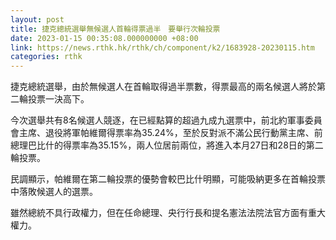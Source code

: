 ```yaml
---
layout: post
title: 捷克總統選舉無候選人首輪得票過半　要舉行次輪投票
date: 2023-01-15 00:35:08.000000000 +08:00
link: https://news.rthk.hk/rthk/ch/component/k2/1683928-20230115.htm
categories: rthk
---
```


捷克總統選舉，由於無候選人在首輪取得過半票數，得票最高的兩名候選人將於第二輪投票一決高下。

今次選舉共有8名候選人競逐，在已經點算的超過九成九選票中，前北約軍事委員會主席、退役將軍帕維爾得票率為35.24%，至於反對派不滿公民行動黨主席、前總理巴比什的得票率為35.15%，兩人位居前兩位，將進入本月27日和28日的第二輪投票。

民調顯示，帕維爾在第二輪投票的優勢會較巴比什明顯，可能吸納更多在首輪投票中落敗候選人的選票。

雖然總統不具行政權力，但在任命總理、央行行長和提名憲法法院法官方面有重大權力。
